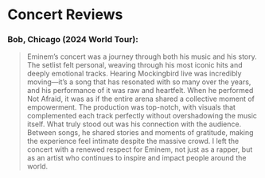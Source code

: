 # Concert Reviews
### Bob, Chicago (2024 World Tour):
> Eminem’s concert was a journey through both his music and his story. The setlist felt personal, weaving through his most iconic hits and deeply emotional tracks. Hearing Mockingbird live was incredibly moving—it’s a song that has resonated with so many over the years, and his performance of it was raw and heartfelt. When he performed Not Afraid, it was as if the entire arena shared a collective moment of empowerment. The production was top-notch, with visuals that complemented each track perfectly without overshadowing the music itself. What truly stood out was his connection with the audience. Between songs, he shared stories and moments of gratitude, making the experience feel intimate despite the massive crowd. I left the concert with a renewed respect for Eminem, not just as a rapper, but as an artist who continues to inspire and impact people around the world.